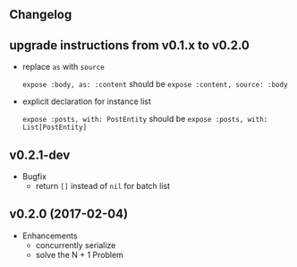 ## Changelog

## upgrade instructions from v0.1.x to v0.2.0
* replace `as` with `source`

    `expose :body, as: :content` should be `expose :content, source: :body`

* explicit declaration for instance list

    `expose :posts, with: PostEntity` should be `expose :posts, with: List[PostEntity]`


## v0.2.1-dev
* Bugfix
  * return `[]` instead of `nil` for batch  list

## v0.2.0 (2017-02-04)
* Enhancements
  * concurrently serialize
  * solve the N + 1 Problem
